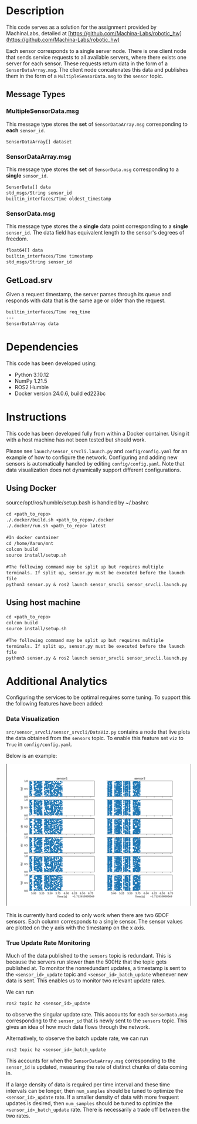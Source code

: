 # Description

This code serves as a solution for the assignment provided by MachinaLabs, detailed at [https://github.com/Machina-Labs/robotic_hw](https://github.com/Machina-Labs/robotic_hw)

Each sensor corresponds to a single server node. There is one client node that sends service requests to all available servers, where there exists one server for each sensor. These requests return data in the form of a `SensorDataArray.msg`. The client node concatenates this data and publishes them in the form of a `MultipleSensorData.msg` to the `sensor` topic.

## Message Types

### MultipleSensorData.msg

This message type stores the **set** of `SensorDataArray.msg` corresponding to **each** `sensor_id`.

```
SensorDataArray[] dataset
```

### SensorDataArray.msg

This message type stores the **set** of `SensorData.msg` corresponding to a **single** `sensor_id`.

```
SensorData[] data
std_msgs/String sensor_id
builtin_interfaces/Time oldest_timestamp
```

### SensorData.msg

This message type stores the a **single** data point corresponding to a **single** `sensor_id`. The data field has equivalent length to the sensor's degrees of freedom.

```
float64[] data
builtin_interfaces/Time timestamp
std_msgs/String sensor_id
```

## GetLoad.srv

Given a request timestamp, the server parses through its queue and responds with data that is the same age or older than the request.

```
builtin_interfaces/Time req_time
---
SensorDataArray data
```

# Dependencies

This code has been developed using:

* Python 3.10.12
* NumPy 1.21.5
* ROS2 Humble
* Docker version 24.0.6, build ed223bc

# Instructions

This code has been developed fully from within a Docker container. Using it with a host machine has not been tested but should work.

Please see `launch/sensor_srvcli.launch.py`  and `config/config.yaml` for an example of how to configure the network. Configuring and adding new sensors is automatically handled by editing `config/config.yaml`. Note that data visualization does not dynamically support different configurations.

## Using Docker

source/opt/ros/humble/setup.bash is handled by ~/.bashrc

```
cd <path_to_repo>
./.docker/build.sh <path_to_repo>/.docker 
./.docker/run.sh <path_to_repo> latest

#In docker container
cd /home/Aaron/mnt
colcon build
source install/setup.sh

#The following command may be split up but requires multiple terminals. If split up, sensor.py must be executed before the launch file
python3 sensor.py & ros2 launch sensor_srvcli sensor_srvcli.launch.py 
```

## Using host machine

```
cd <path_to_repo>
colcon build
source install/setup.sh

#The following command may be split up but requires multiple terminals. If split up, sensor.py must be executed before the launch file
python3 sensor.py & ros2 launch sensor_srvcli sensor_srvcli.launch.py 
```

# Additional Analytics

Configuring the services to be optimal requires some tuning. To support this the following features have been added:

### Data Visualization

`src/sensor_srvcli/sensor_srvcli/DataViz.py` contains a node that live plots the data obtained from the `sensors` topic. To enable this feature set `viz` to `True` in `config/config.yaml`.

Below is an example:

<img src="https://github.com/malkstik/Aaron-Robotic-Soln/blob/master/_images/CorrectLivePlot.png?raw=true" alt="drawing" width="600"/>

This is currently hard coded to only work when there are two 6DOF sensors. Each column corresponds to a single sensor. The sensor values are plotted on the y axis with the timestamp on the x axis.

### True Update Rate Monitoring

Much of the data published to the `sensors` topic is redundant. This is because the servers run slower than the 500Hz that the topic gets published at. To monitor the nonredundant updates, a timestamp is sent to the `<sensor_id>_update` topic  and `<sensor_id>_batch_update` whenever new data is sent. This enables us to monitor two relevant update rates.

We can run

```
ros2 topic hz <sensor_id>_update
```

to observe the singular update rate. This accounts for each `SensorData.msg` corresponding to the `sensor_id` that is newly sent to the `sensors` topic. This gives an idea of how much data flows through the network.

Alternatively, to observe the batch update rate, we can run

```
ros2 topic hz <sensor_id>_batch_update
```

This accounts for when the `SensorDataArray.msg` corresponding to the `sensor_id` is updated, measuring the rate of distinct chunks of data coming in.

If a large density of data is required per time interval and these time intervals can be longer, then `num_samples` should be tuned to optimize the `<sensor_id>_update` rate. If a smaller density of data with more frequent updates is desired, then `num_samples` should be tuned to optimize the `<sensor_id>_batch_update` rate. There is necessarily a trade off between the two rates.
